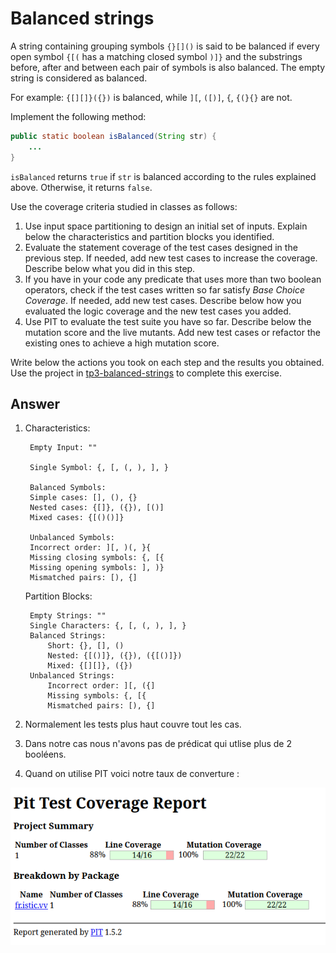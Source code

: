 # Balanced strings

A string containing grouping symbols `{}[]()` is said to be balanced if every open symbol `{[(` has a matching closed symbol `)]}` and the substrings before, after and between each pair of symbols is also balanced. The empty string is considered as balanced.

For example: `{[][]}({})` is balanced, while `][`, `([)]`, `{`, `{(}{}` are not.

Implement the following method:

```java
public static boolean isBalanced(String str) {
    ...
}
```

`isBalanced` returns `true` if `str` is balanced according to the rules explained above. Otherwise, it returns `false`.

Use the coverage criteria studied in classes as follows:

1. Use input space partitioning to design an initial set of inputs. Explain below the characteristics and partition blocks you identified.
2. Evaluate the statement coverage of the test cases designed in the previous step. If needed, add new test cases to increase the coverage. Describe below what you did in this step.
3. If you have in your code any predicate that uses more than two boolean operators, check if the test cases written so far satisfy *Base Choice Coverage*. If needed, add new test cases. Describe below how you evaluated the logic coverage and the new test cases you added.
4. Use PIT to evaluate the test suite you have so far. Describe below the mutation score and the live mutants. Add new test cases or refactor the existing ones to achieve a high mutation score.

Write below the actions you took on each step and the results you obtained.
Use the project in [tp3-balanced-strings](../code/tp3-balanced-strings) to complete this exercise.

## Answer

1. Characteristics:

        Empty Input: ""

        Single Symbol: {, [, (, ), ], }

        Balanced Symbols:
        Simple cases: [], (), {}
        Nested cases: {[]}, ({}), [()]
        Mixed cases: {[()()]}

        Unbalanced Symbols:
        Incorrect order: ][, )(, }{
        Missing closing symbols: {, [{
        Missing opening symbols: ], )}
        Mismatched pairs: [), {]

    Partition Blocks:

        Empty Strings: ""
        Single Characters: {, [, (, ), ], }
        Balanced Strings:
            Short: {}, [], ()
            Nested: {[()]}, ({}), ({[()]})
            Mixed: {[][]}, ({})
        Unbalanced Strings:
            Incorrect order: ][, ({]
            Missing symbols: {, [{
            Mismatched pairs: [), {]

2. Normalement les tests plus haut couvre tout les cas.

3. Dans notre cas nous n'avons pas de prédicat qui utlise plus de 2 booléens.

4. Quand on utilise PIT voici notre taux de converture : 

![test avec PIT](testPit.png)